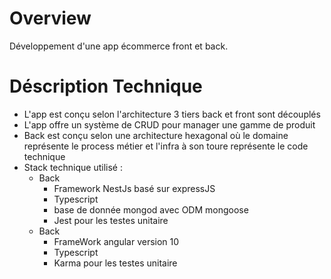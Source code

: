 # Overview 

 Développement d'une app écommerce front et back. 

# Déscription Technique

 - L'app est conçu selon l'architecture 3 tiers back et front sont découplés
 - L'app offre un système de CRUD pour manager une gamme de produit
 - Back est conçu selon une architecture hexagonal où le domaine représente le process métier et l'infra à son toure représente le code technique
 - Stack technique utilisé : 
    - Back 
       - Framework NestJs basé sur expressJS
       - Typescript 
       - base de donnée mongod avec ODM mongoose
       - Jest pour les testes unitaire
    - Back 
       - FrameWork angular version 10
       - Typescript 
       - Karma pour les testes unitaire